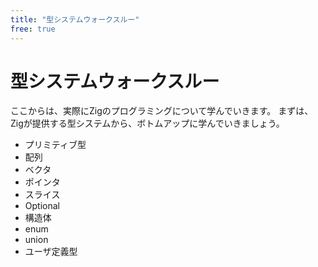 ```yaml
---
title: "型システムウォークスルー"
free: true
---
```


# 型システムウォークスルー

ここからは、実際にZigのプログラミングについて学んでいきます。
まずは、Zigが提供する型システムから、ボトムアップに学んでいきましょう。

- プリミティブ型
- 配列
- ベクタ
- ポインタ
- スライス
- Optional
- 構造体
- enum
- union
- ユーザ定義型

